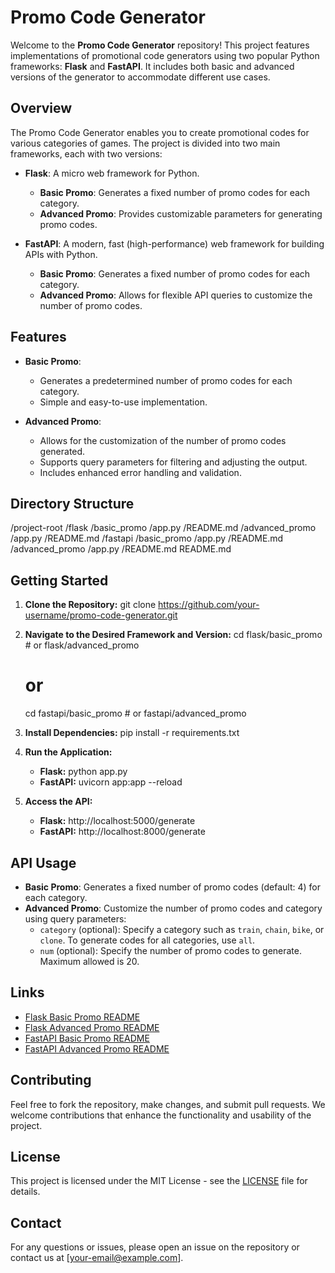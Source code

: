 # Promo Code Generator

Welcome to the **Promo Code Generator** repository! This project features implementations of promotional code generators using two popular Python frameworks: **Flask** and **FastAPI**. It includes both basic and advanced versions of the generator to accommodate different use cases.

## Overview

The Promo Code Generator enables you to create promotional codes for various categories of games. The project is divided into two main frameworks, each with two versions:

- **Flask**: A micro web framework for Python.
  - **Basic Promo**: Generates a fixed number of promo codes for each category.
  - **Advanced Promo**: Provides customizable parameters for generating promo codes.

- **FastAPI**: A modern, fast (high-performance) web framework for building APIs with Python.
  - **Basic Promo**: Generates a fixed number of promo codes for each category.
  - **Advanced Promo**: Allows for flexible API queries to customize the number of promo codes.

## Features

- **Basic Promo**:
  - Generates a predetermined number of promo codes for each category.
  - Simple and easy-to-use implementation.

- **Advanced Promo**:
  - Allows for the customization of the number of promo codes generated.
  - Supports query parameters for filtering and adjusting the output.
  - Includes enhanced error handling and validation.

## Directory Structure

/project-root
    /flask
        /basic_promo
            /app.py
            /README.md
        /advanced_promo
            /app.py
            /README.md
    /fastapi
        /basic_promo
            /app.py
            /README.md
        /advanced_promo
            /app.py
            /README.md
    README.md

## Getting Started

1. **Clone the Repository:**
   git clone https://github.com/your-username/promo-code-generator.git

2. **Navigate to the Desired Framework and Version:**
   cd flask/basic_promo   # or flask/advanced_promo
   # or
   cd fastapi/basic_promo  # or fastapi/advanced_promo

3. **Install Dependencies:**
   pip install -r requirements.txt

4. **Run the Application:**
   - **Flask:**
     python app.py
   - **FastAPI:**
     uvicorn app:app --reload

5. **Access the API:**
   - **Flask:** http://localhost:5000/generate
   - **FastAPI:** http://localhost:8000/generate

## API Usage

- **Basic Promo**: Generates a fixed number of promo codes (default: 4) for each category.
- **Advanced Promo**: Customize the number of promo codes and category using query parameters:
  - `category` (optional): Specify a category such as `train`, `chain`, `bike`, or `clone`. To generate codes for all categories, use `all`.
  - `num` (optional): Specify the number of promo codes to generate. Maximum allowed is 20.

## Links

- [Flask Basic Promo README](flask/basic_promo/README.md)
- [Flask Advanced Promo README](flask/advanced_promo/README.md)
- [FastAPI Basic Promo README](fastapi/basic_promo/README.md)
- [FastAPI Advanced Promo README](fastapi/advanced_promo/README.md)

## Contributing

Feel free to fork the repository, make changes, and submit pull requests. We welcome contributions that enhance the functionality and usability of the project.

## License

This project is licensed under the MIT License - see the [LICENSE](LICENSE) file for details.

## Contact

For any questions or issues, please open an issue on the repository or contact us at [your-email@example.com].
